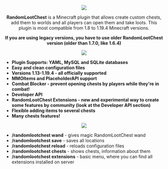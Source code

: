 <p align="center">
  <img src="https://i.imgur.com/GefxXTZ.png"/>
</p>

<p align="center"><b>RandomLootChest</b> is a Minecraft plugin that allows create custom chests, add them to worlds and all players can open them and take loots. This plugin is most compatible from 1.8 to 1.19.4 Minecraft versions.</p>

<p align="center"><b>If you are using legacy versions, you have to use older RandomLootChest version (older than 1.7.0, like 1.6.4)</b></p>

<p align="center">
  <img src="https://i.imgur.com/uL8z2c4.png"/>
</p>

<p align="center">
  <ul>
    <li><b>Plugin Supports: YAML, MySQL and SQLite databases</b></li>
    <li><b>Easy and clean configuration files</b></li>
    <li><b>Versions 1.13-1.19.4 - all officially supported</b></li>
    <li><b>MMOItems and PlaceholderAPI support</b></li>
    <li><b>Combat Blocker - prevent opening chests by players while they're in combat!</b></li>
    <li><b>Developer API</b></li>
    <li><b>RandomLootChest Extensions - new and experimental way to create some features by community (look at the Developer API section)</b></li>
    <li><b>Flexible adding items to several chests</b></li>
    <li><b>Many chests features!</b></li>
  </ul></p>

<p align="center">
  <img src="https://i.imgur.com/nHk0CSu.png"/>
</p>

<p align="center">
  <ul>
    <li><b>/randomlootchest wand</b> - gives magic RandomLootChest wand</li>
    <li><b>/randomlootchest save</b> - saves all locations</li>
    <li><b>/randomlootchest reload</b> - reloads configuration files</li>
    <li><b>/randomlootchest chests</b> - shows chests, information about them</li>
    <li><b>/randomlootchest extensions</b> - basic menu, where you can find all extensions installed on server</li>
  </ul></p>

